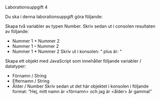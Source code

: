 Laborationsuppgift 4

Du ska i denna laborationsuppgift göra följande:

Skapa två variabler av typen Number.
Skriv sedan ut i consolen resultaten av följande:
- Nummer 1 + Nummer 2
- Nummer 1 – Nummer 2
- Nummer 1 * Nummer 2
Skriv ut i konsolen:
“ <Nummer1> plus <Nummer2> är: <summan> “

Skapa ett objekt med JavaScript som innehåller följande variabler / datatyper:
- Förnamn / String
- Efternamn / String
- Ålder / Number
Skriv sedan ut det här objektet i konsolen i följande format:
“Hej, mitt namn är <förnamn> <efternamn> och jag är <ålder> år gammal”
